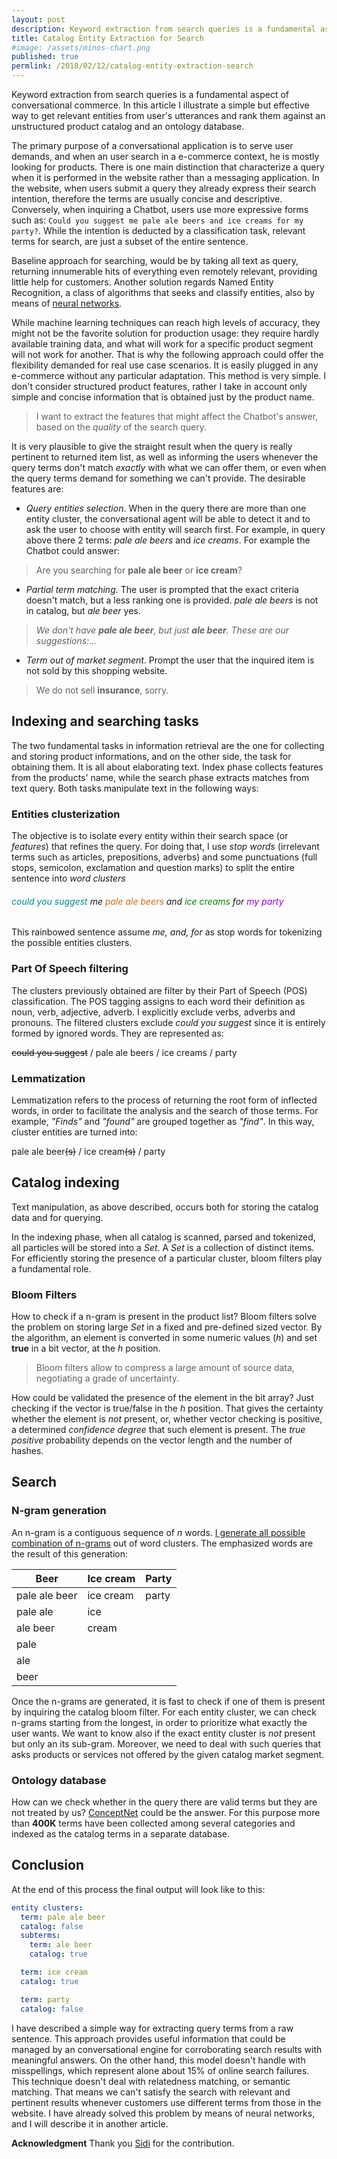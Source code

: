 ```yaml
---
layout: post
description: Keyword extraction from search queries is a fundamental aspect of conversational commerce. In this article I illustrate a simple but effective way to get relevant entities from user's utterances and rank them against an unstructured product catalog and an ontology database.
title: Catalog Entity Extraction for Search
#image: /assets/minos-chart.png
published: true
permlink: /2018/02/12/catalog-entity-extraction-search
---
```


Keyword extraction from search queries is a fundamental aspect of conversational commerce. In this article I illustrate a simple but effective way to get relevant entities from user's utterances and rank them against an unstructured product catalog and an ontology database.

The primary purpose of a conversational application is to serve user demands, and when an user search in a e-commerce context, he is mostly
looking for products. There is one main distinction that characterize a query when it is performed in the website rather than
a messaging application. In the website, when users submit a query they already express their search intention, therefore
the terms are usually concise and descriptive. Conversely, when inquiring a Chatbot, users use more expressive forms
such as: `Could you suggest me pale ale beers and ice creams for my party?`.
While the intention is deducted by a classification task, relevant terms for search, are just a subset of the entire sentence.

Baseline approach for searching, would be by taking all text as query, returning innumerable hits of everything even remotely relevant, providing little help for customers.
Another solution regards Named Entity Recognition, a class of algorithms  that seeks and classify entities, also by means of [neural networks](http://nlp.town/blog/ner-and-the-road-to-deep-learning/).

While machine learning techniques can reach high levels of accuracy, they might not be the favorite solution for production usage: they require hardly available training data, and  what will work for a specific product segment will not work for another. That is why the following approach could offer the flexibility demanded for real use case scenarios. It is easily plugged in any e-commerce without any particular adaptation.
This method is very simple. I don't consider structured product features, rather I take in account only simple and concise information that is obtained just by the product name.

>I want to extract the features that might affect the Chatbot's answer, based on the _quality_ of the search query.

It is very plausible to give the straight result when the query is really pertinent to returned item list, as well as informing the users whenever the query terms don't match _exactly_ with what we can offer them, or even when the query terms demand for something we can't provide.
The desirable features are:

- _Query entities selection_. When in the query there are more than one entity cluster, the conversational agent will be able to detect it and to ask the user to choose with entity will search first. For example, in query above there 2 terms: _pale ale beers_ and _ice creams_. For example the Chatbot could answer:
> Are you searching for **pale ale beer** or **ice cream**?

- _Partial term matching_. The user is prompted that the exact criteria doesn't match, but a less ranking one is provided. _pale ale beers_ is not in catalog, but _ale beer_ yes.
> _We don't have **pale ale beer**, but just **ale beer**. These are our suggestions:..._

- _Term out of market segment_. Prompt the user that the inquired item is not sold by this shopping website.
> We do not sell **insurance**, sorry.

## Indexing and searching tasks

The two fundamental tasks in information retrieval are the one for collecting and storing product informations, and on the other side, the task for obtaining them. It is all about elaborating text. Index phase collects features from the products' name, while the search phase extracts matches from text query. Both tasks manipulate text in the following ways:


### Entities clusterization

The objective is to isolate every entity within their search space (or _features_) that refines the query.
For doing that, I use _stop words_ (irrelevant terms such as articles, prepositions, adverbs) and some punctuations (full stops, semicolon, exclamation and question marks) to split the entire sentence into
_word clusters_

###### <span style="color:darkcyan">could you suggest</span> *me* <span style="color:chocolate">pale ale beers</span> *and* <span style="color:green">ice creams</span> *for* <span style="color:darkviolet">my party</span>

This rainbowed sentence assume *me, and, for* as stop words for tokenizing the possible entities clusters.

### Part Of Speech filtering

The clusters previously obtained are filter by their Part of Speech (POS) classification. The POS tagging assigns to each word their definition as noun, verb, adjective, adverb. I explicitly exclude verbs, adverbs and pronouns. The filtered clusters exclude *could you suggest* since it is entirely formed by ignored words. They are represented as:

~~could you suggest~~ / pale ale beers / ice creams / party

### Lemmatization

Lemmatization refers to the process of returning the root form of inflected words, in order to facilitate the analysis and the search of those terms. For example, _"Finds"_ and _"found"_ are grouped together as _"find"_. In this way, cluster entities are turned into:

pale ale beer~~(s)~~ / ice cream~~(s)~~ / party

## Catalog indexing

Text manipulation, as above described, occurs both for storing the catalog data and for querying.

In the indexing phase, when all catalog is scanned, parsed and tokenized, all particles will be stored into a _Set_. A _Set_ is a collection of distinct items. For efficiently storing the presence of a particular cluster, bloom filters play a fundamental role.

### Bloom Filters

How to check if a n-gram is present in the product list? Bloom filters solve the problem on storing large _Set_ in a fixed and pre-defined sized vector.
By the algorithm, an element is converted in some numeric values (_h_) and  set **true** in a bit vector, at the _h_ position.
> Bloom filters allow to compress a large amount of source data, negotiating a grade of uncertainty.

How could be validated the presence of the element in the bit array? Just checking if the vector is true/false in the _h_ position. That gives the certainty whether the element is _not_ present, or, whether vector checking is positive, a determined _confidence degree_ that such element is present. The _true positive_ probability depends on the vector length and the number of hashes.

## Search

### N-gram generation

An n-gram is a contiguous sequence of _n_ words. [I generate all possible combination of n-grams](https://gist.github.com/gfrison/3e130efeb0f17c7da59d78b520c34e96)  out of word clusters. The emphasized words are the result of this generation:

| Beer | Ice cream | Party |
| ---  | ---   | ---   |
| pale ale beer | ice cream | party |
| pale ale | ice | |
| ale beer | cream | |
| pale  | | |
| ale  | | |
| beer  | | |

Once the n-grams are generated, it is fast to check if one of them is present by inquiring the catalog bloom filter. For each entity cluster, we can check n-grams starting from the longest, in order to prioritize what exactly the user wants. We want to know also if the exact entity cluster is _not_ present but only an its sub-gram.
Moreover, we need to deal with such queries that asks products or services not offered by the given catalog market segment.


### Ontology database

How can we check whether in the query there are valid terms but they are not treated by us? [ConceptNet](http://conceptnet.io) could be the answer. For this purpose more than **400K** terms have been collected among several categories and indexed as the catalog terms in a separate database.


## Conclusion
At the end of this process the final output will look like to this:
```yaml
entity clusters:
  term: pale ale beer
  catalog: false
  subterms:
    term: ale beer
    catalog: true

  term: ice cream
  catalog: true

  term: party
  catalog: false
```
I have described a simple way for extracting query terms from a raw sentence. This approach provides useful information that could be managed by an conversational engine for corroborating search results with meaningful answers.
On the other hand, this model doesn't handle with misspellings, which represent alone about 15% of online search failures. This technique doesn't deal with relatedness matching, or semantic matching. That means we can't satisfy the search with relevant and pertinent results whenever customers use different terms from those in the website. I have already solved this problem by means of neural networks, and I will describe it in another article.

**Acknowledgment** Thank you [Sidi](https://github.com/elaatifi) for the contribution.

